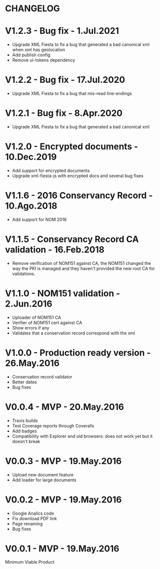 # CHANGELOG

# V1.2.3 - Bug fix - 1.Jul.2021
- Upgrade XML Fiesta to fix a bug that generated a bad canonical xml when xml has geolocation
- Add publish config
- Remove ui-tokens dependency

# V1.2.2 - Bug fix - 17.Jul.2020
- Upgrade XML Fiesta to fix a bug that mis-read line-endings

# V1.2.1 - Bug fix - 8.Apr.2020
- Upgrade XML Fiesta to fix a bug that generated a bad canonical xml

# V1.2.0 - Encrypted documents - 10.Dec.2019
- Add support for encrypted documents
- Upgrade xml-fiesta-js with encrypted docs and several bug fixes

# V1.1.6 - 2016 Conservancy Record - 10.Ago.2018
- Add support for NOM 2016

# V1.1.5 - Conservancy Record CA validation - 16.Feb.2018
- Remove verification of NOM151 against CA, the NOM151 changed the way the PKI is managed and they haven't provided the new root CA for validations.

# V1.1.0 - NOM151 validation - 2.Jun.2016
- Uploader of NOM151 CA
- Verifier of NOM151 cert against CA
- Show errors if any
- Validates that a conservation record correspond with the xml

# V1.0.0 - Production ready version - 26.May.2016
- Conservation record validator
- Better dates
- Bug fixes

# V0.0.4 - MVP - 20.May.2016
- Travis builds
- Test Coverage reports through Coveralls
- Add badges
- Compatibility with Explorer and old browsers: does not work yet but it doesn't break

# V0.0.3 - MVP - 19.May.2016
- Upload new document feature
- Add loader for large documents

# V0.0.2 - MVP - 19.May.2016
- Google Analics code
- Fix download PDF link
- Page renaming
- Bug fixes

# V0.0.1 - MVP - 19.May.2016
Minimum Viable Product
